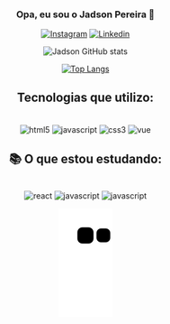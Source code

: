<div align="center">

### Opa, eu sou o Jadson Pereira 👋



[![Instagram](https://img.shields.io/badge/Instagram-E4405F?style=for-the-badge&logo=instagram&logoColor=white)](http://https://www.instagram.com/p.jadsonn/)
[![Linkedin](https://img.shields.io/badge/LinkedIn-0077B5?style=for-the-badge&logo=linkedin&logoColor=white)](https://www.linkedin.com/in/jadson-pereira-a64421191/)




![Jadson GitHub stats](https://github-readme-stats.vercel.app/api?username=jadsow&show_icons=true&theme=dark)

[![Top Langs](https://github-readme-stats.vercel.app/api/top-langs/?username=jadsow&hide_progress=false&theme=dark)](https://github.com/anuraghazra/github-readme-stats)



## Tecnologias que utilizo:

<div style="display: inline_block"><br/>
    <img align="center" src="https://img.shields.io/badge/HTML5-E34F26?style=for-the-badge&logo=html5&logoColor=white" alt="html5" />
    <img align="center" src="https://img.shields.io/badge/JavaScript-323330?style=for-the-badge&logo=javascript&logoColor=F7DF1E" alt="javascript" />
    <img align="center" src="https://img.shields.io/badge/CSS3-1572B6?style=for-the-badge&logo=css3&logoColor=white" alt="css3" />
    <img align="center" src="https://img.shields.io/badge/Vue.js-35495E?style=for-the-badge&logo=vue.js&logoColor=4FC08D" alt="vue" />
</div>


## 📚 O que estou estudando:

<div style="display: inline_block"><br/>
    <img align="center" src="https://img.shields.io/badge/React-20232A?style=for-the-badge&logo=react&logoColor=61DAFB" alt="react" />
    <img align="center" src="https://img.shields.io/badge/Node.js-43853D?style=for-the-badge&logo=node.js&logoColor=white" alt="javascript" />
    <img align="center" src="https://img.shields.io/badge/Sass-CC6699?style=for-the-badge&logo=sass&logoColor=white" alt="javascript" />
</div>

![Snake animation](https://github.com/jadsow/jadsow/blob/output/github-contribution-grid-snake.svg)
